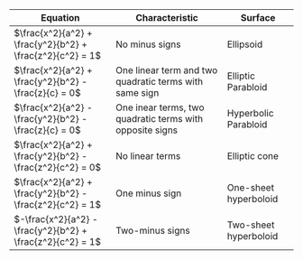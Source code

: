 Equation | Characteristic | Surface
---|---|---
$\frac{x^2}{a^2} + \frac{y^2}{b^2} + \frac{z^2}{c^2} = 1$ | No minus signs | Ellipsoid
$\frac{x^2}{a^2} + \frac{y^2}{b^2} - \frac{z}{c} = 0$ | One linear term and two quadratic terms with same sign| Elliptic Parabloid
$\frac{x^2}{a^2} - \frac{y^2}{b^2} - \frac{z}{c} = 0$ | One inear terms, two quadratic terms with opposite signs| Hyperbolic Parabloid
$\frac{x^2}{a^2} + \frac{y^2}{b^2} - \frac{z^2}{c^2} = 0$ | No linear terms | Elliptic cone
$\frac{x^2}{a^2} + \frac{y^2}{b^2} - \frac{z^2}{c^2} = 1$ | One minus sign | One-sheet hyperboloid
$-\frac{x^2}{a^2} - \frac{y^2}{b^2} + \frac{z^2}{c^2} = 1$ | Two-minus signs | Two-sheet hyperboloid











